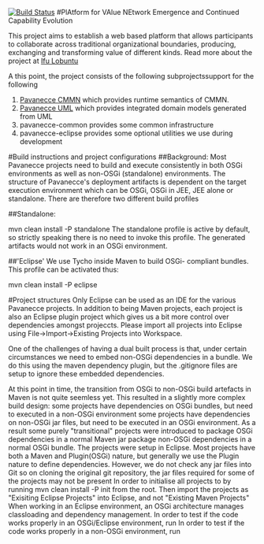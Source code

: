 [![Build Status](https://travis-ci.org/ifu-lobuntu/pavanecce.png)](https://travis-ci.org/ifu-lobuntu/pavanecce)
#PlAtform for VAlue NEtwork Emergence and Continued Capability Evolution

This project aims to establish a web based platform that allows participants to collaborate across traditional organizational boundaries, producing, exchanging and transforming value of different kinds.
Read more about the project at [Ifu Lobuntu](http://www.ifu-lobuntu.org/home/projects/pavanecce.html)

A this point, the project consists of the following subprojectssupport for the following 

1. [Pavanecce CMMN](pavanecce-cmm/readme.md) which provides runtime semantics of CMMN.
2. [Pavanecce UML](pavanecce-uml/readme.md) which provides integrated domain models generated from UML 
3. pavanecce-common provides some common infrastructure
4. pavanecce-eclipse provides some optional utilities we use during development

#Build instructions and project configurations
##Background:
Most Pavanecce projects need to build and execute consistently in both OSGi environments as well as non-OSGi (standalone) environments. 
The structure of Pavanecce's deployment artifacts is dependent on the target execution environment which can be OSGi, OSGi in JEE, JEE alone or standalone.
There are therefore two different build profiles

##Standalone:

mvn clean install -P standalone
The standalone profile is active by default, so strictly speaking there is no need to invoke this profile. The generated artifacts would not work in an OSGi environment.

##'Eclipse'
We use Tycho inside Maven to build OSGi- compliant bundles. This profile can be activated thus:

mvn clean install -P eclipse 

#Project structures
Only Eclipse can be used as an IDE for the various Pavanecce projects. In addition to being Maven projects, each project is also an Eclipse plugin project which gives us a bit more control over dependencies amongst projeccts.
Please import all projects into Eclipse using File->Import->Existing Projects into Workspace.

One of the challenges of having a dual built process is that, under certain circumstances we need to embed non-OSGi dependencies in a bundle. We do this using the maven dependency plugin, but the .gitignore files are 
setup to ignore these embedded dependencies.  

At this point in time, the transition from OSGi to non-OSGi build artefacts in Maven is not quite seemless yet. 
This resulted in a slightly more complex build design: 
	some projects have dependencies on OSGi bundles, but need to executed in a non-OSGi environment
	some projects have dependencies on non-OSGi jar files, but need to be executed in an OSGi environment.
As a result some purely "transitional" projects were introduced to
	package OSGi dependencies in a normal Maven jar
	package non-OSGi dependencies in a normal OSGi bundle.
The projects were setup in Eclipse. Most projects have both a Maven and Plugin(OSGi) nature, but generally we use the Plugin nature to define dependencies.
However, we do not check any jar files into Git so on cloning the original git repository, the jar files required for some of the projects may not be present
In order to initialise all projects to by running 
	mvn clean install -P init from the root. 
Then import the projects as "Exisiting Eclipse Projects" into Eclipse, and not "Existing Maven Projects"
When working in an Eclipse environment, an OSGi architecture manages classloading and dependency management.
In order to test if the code works properly in an OSGi/Eclipse environment, run
In order to test if the code works properly in a non-OSGi environment, run

